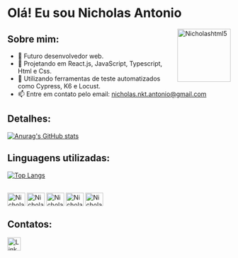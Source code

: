# Olá! Eu sou Nicholas Antonio
<img align="right" alt="Nicholashtml5" width="120" height="120" src = "https://media.tenor.com/yOIS7qn10DoAAAAC/alchmist-pixel.gif" />

## Sobre mim:
- 🔭 Futuro desenvolvedor web.
- 🌱 Projetando em React.js, JavaScript, Typescript, Html e Css.
- 🔎 Utilizando ferramentas de teste automatizados como  Cypress, K6 e Locust.
- 📫 Entre em contato pelo email: nicholas.nkt.antonio@gmail.com

## Detalhes:

[![Anurag's GitHub stats](https://github-readme-stats.vercel.app/api?username=NicholasAntonio&show_icons=true&theme=dark)](https://github.com/anuraghazra/github-readme-stats)

## Linguagens utilizadas:

[![Top Langs](https://github-readme-stats.vercel.app/api/top-langs/?username=NicholasAntonio&layout=compact)](https://github.com/anuraghazra/github-readme-stats)

<div style="display:inline_block"><br>
   <img align="center" alt="Nicholasjs" width="40" height="30" src="https://cdn.jsdelivr.net/gh/devicons/devicon/icons/javascript/javascript-original.svg" />
   <img align='center' alt='Nicholasjs' width='40' height='30' src="https://cdn.jsdelivr.net/gh/devicons/devicon/icons/react/react-original.svg" /> 
   <img align="center" alt="Nicholascss" width="40" height="30" src="https://cdn.jsdelivr.net/gh/devicons/devicon/icons/css3/css3-original.svg" />
   <img align="center" alt="Nicholashtml5" width="40" height="30" src ="https://cdn.jsdelivr.net/gh/devicons/devicon/icons/html5/html5-original.svg" />
   <img align="center" alt="Nicholastypescript" width="40" height="30" src ="https://cdn.jsdelivr.net/gh/devicons/devicon/icons/typescript/typescript-original.svg" /
 </div>  
          
## Contatos: 

[<img src='https://img.shields.io/badge/LinkedIn-0077B5?style=for-the-badge&logo=linkedin&logoColor=white' alt='Linkedin' height='30'>](https://www.linkedin.com/in/nicholas-antonio-b58662273/)

